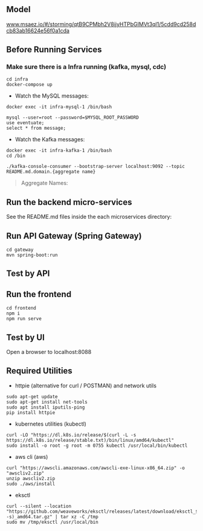 # 

## Model
www.msaez.io/#/storming/qtB9CPMbh2V8ijyHTPbGIMVt3ql1/5cdd9cd258dcb83ab16624e56f0a1cda

## Before Running Services
### Make sure there is a Infra running (kafka, mysql, cdc)
```
cd infra
docker-compose up
```
- Watch the MySQL messages:
```
docker exec -it infra-mysql-1 /bin/bash

mysql --user=root --password=$MYSQL_ROOT_PASSWORD
use eventuate;
select * from message;
```
- Watch the Kafka messages:
```
docker exec -it infra-kafka-1 /bin/bash
cd /bin

./kafka-console-consumer --bootstrap-server localhost:9092 --topic README.md.domain.{aggregate name}
```
> Aggregate Names:


## Run the backend micro-services
See the README.md files inside the each microservices directory:



## Run API Gateway (Spring Gateway)
```
cd gateway
mvn spring-boot:run
```

## Test by API


## Run the frontend
```
cd frontend
npm i
npm run serve
```

## Test by UI
Open a browser to localhost:8088

## Required Utilities

- httpie (alternative for curl / POSTMAN) and network utils
```
sudo apt-get update
sudo apt-get install net-tools
sudo apt install iputils-ping
pip install httpie
```

- kubernetes utilities (kubectl)
```
curl -LO "https://dl.k8s.io/release/$(curl -L -s https://dl.k8s.io/release/stable.txt)/bin/linux/amd64/kubectl"
sudo install -o root -g root -m 0755 kubectl /usr/local/bin/kubectl
```

- aws cli (aws)
```
curl "https://awscli.amazonaws.com/awscli-exe-linux-x86_64.zip" -o "awscliv2.zip"
unzip awscliv2.zip
sudo ./aws/install
```

- eksctl 
```
curl --silent --location "https://github.com/weaveworks/eksctl/releases/latest/download/eksctl_$(uname -s)_amd64.tar.gz" | tar xz -C /tmp
sudo mv /tmp/eksctl /usr/local/bin
```

